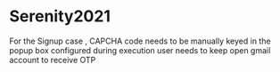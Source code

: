 # Serenity2021
For the Signup case , 
CAPCHA code needs to be manually keyed in the popup box configured during execution
user needs to keep open gmail account to receive OTP

